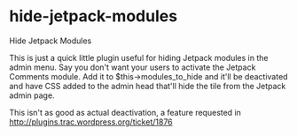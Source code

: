 hide-jetpack-modules
====================

Hide Jetpack Modules

This is just a quick little plugin useful for hiding Jetpack modules in the admin menu. Say you don't want your users to activate the Jetpack Comments module. Add it to $this->modules_to_hide and it'll be deactivated and have CSS added to the admin head that'll hide the tile from the Jetpack admin page.

This isn't as good as actual deactivation, a feature requested in http://plugins.trac.wordpress.org/ticket/1876

